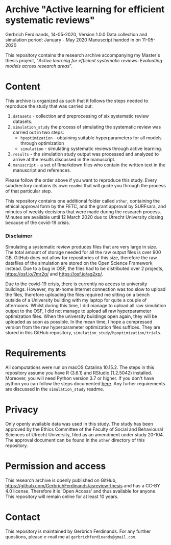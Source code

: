 # Archive "Active learning for efficient systematic reviews"
Gerbrich Ferdinands, 14-05-2020, Version 1.0.0
Data collection and simulation period: January - May 2020
Manuscript handed in on 11-05-2020

This repository contains the research archive accompanying my Master's thesis project, "_Active learning for efficient systematic reviews: Evaluating models across research areas_". 

# Content
This archive is organized as such that it follows the steps needed to reproduce the study that was carried out:

1. `datasets` -  collection and preprocessing of six systematic review datasets.
2. `simulation_study` the process of simulating the systematic review was carried out in two steps:
    - `hpoptimization` - obtaining suitable hyperparameters for all models through optimization
    - `simulation` - simulating systematic reviews through active learning.
3. `results` - the simulation study output was processed and analyzed to arrive at the results discussed in the manuscript. 
4. `manuscript` - a set of Rmarkdown files who contain the written text in the manuscript and references.

Please follow the order above if you want to reproduce this study. Every subdirectory contains its own `readme` that will guide you through the process of that particular step.

This repository contains one additional folder called `other`, containing the ethical approval form by the FETC, and the grant approval by SURFsara, and minutes of weekly decisions that were made during the research process. Minutes are available until 12 March 2020 due to Utrecht University closing because of the covid-19 crisis.

### Disclaimer
Simulating a systematic review produces files that are very large in size. The total amount of storage needed for all the raw output files is over 900 GB. GitHub does not allow for repositories of this size, therefore the raw datafiles of the simulation are stored on the Open Science Framework instead. Due to a bug in OSF, the files had to be distributed over 2 projects, https://osf.io/7mr2g/ and https://osf.io/ag2xp/. 

Due to the covid-19 crisis, there is currently no access to university buildings. However, my at-home Internet connection was too slow to upload the files, therefore uploading the files required me sitting on a bench outside of a University building with my laptop for quite a couple of afternoons. Whilst during this time, I did manage to upload all raw simulation output to the OSF, I did not manage to upload all raw hyperparameter optimization files. When the university buildings open again, they will be uploaded as soon as possible. In the mean time, I hope a compressed version from the raw hyperparameter optimization files suffices. They are stored in this GitHub repository, `simulation_study/hpoptimization/trials`.

# Requirements
All computations were run on macOS Catalina 10.15.2. The steps in this repository assume you have R (3.6.1) and RStudio (1.2.5042) installed. Moreover, you will need Python version 3.7 or higher. If you don't have python you can follow the steps documented  [here](https://asreview.readthedocs.io/en/latest/installation.html#install-python). Any furher requirements are discussed in the `simulation_study` readme.

# Privacy
Only openly available data was used in this study. The study has been approved by the Ethics Committee of the Faculty of Social and Behavioural Sciences of Utrecht University, filed as an amendment under study 20-104. The approval document can be found in the `other` directory of this repository. 

# Permission and access
This research archive is openly published on GitHub, https://github.com/GerbrichFerdinands/asreview-thesis and has a CC-BY 4.0 license. Therefore it is 'Open Access' and thus available for anyone. This repository will remain online for at least 10 years. 

# Contact
This repository is maintained by Gerbrich Ferdinands. For any further questions, please e-mail me at `gerbrichferdinands@gmail.com`.